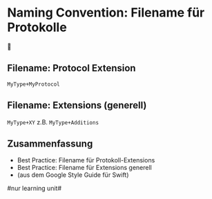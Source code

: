 # Naming Convention: Filename für Protokolle
💬

## Filename: Protocol Extension

`MyType+MyProtocol`


## Filename: Extensions (generell)

`MyType+XY`
z.B. `MyType+Additions`


## Zusammenfassung
- Best Practice: Filename für Protokoll-Extensions
- Best Practice: Filename für Extensions generell
- (aus dem Google Style Guide für Swift)


#nur learning unit#